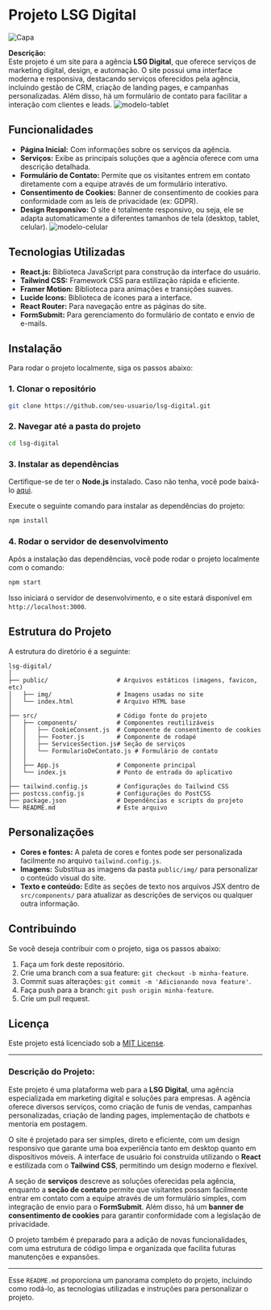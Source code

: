 
# Projeto LSG Digital
![Capa](https://github.com/user-attachments/assets/88fa0b47-df03-4fc8-9c01-14ae1fb06a86)

**Descrição:**  
Este projeto é um site para a agência **LSG Digital**, que oferece serviços de marketing digital, design, e automação. O site possui uma interface moderna e responsiva, destacando serviços oferecidos pela agência, incluindo gestão de CRM, criação de landing pages, e campanhas personalizadas. Além disso, há um formulário de contato para facilitar a interação com clientes e leads.
![modelo-tablet](https://github.com/user-attachments/assets/b6c52114-a2af-4cd3-a24a-5ac4a28b5b47)


## Funcionalidades

- **Página Inicial:** Com informações sobre os serviços da agência.
- **Serviços:** Exibe as principais soluções que a agência oferece com uma descrição detalhada.
- **Formulário de Contato:** Permite que os visitantes entrem em contato diretamente com a equipe através de um formulário interativo.
- **Consentimento de Cookies:** Banner de consentimento de cookies para conformidade com as leis de privacidade (ex: GDPR).
- **Design Responsivo:** O site é totalmente responsivo, ou seja, ele se adapta automaticamente a diferentes tamanhos de tela (desktop, tablet, celular).
![modelo-celular](https://github.com/user-attachments/assets/7ea12603-2e04-4bc2-ac76-1276a74454b4)

## Tecnologias Utilizadas

- **React.js:** Biblioteca JavaScript para construção da interface do usuário.
- **Tailwind CSS:** Framework CSS para estilização rápida e eficiente.
- **Framer Motion:** Biblioteca para animações e transições suaves.
- **Lucide Icons:** Biblioteca de ícones para a interface.
- **React Router:** Para navegação entre as páginas do site.
- **FormSubmit:** Para gerenciamento do formulário de contato e envio de e-mails.

## Instalação

Para rodar o projeto localmente, siga os passos abaixo:

### 1. Clonar o repositório

```bash
git clone https://github.com/seu-usuario/lsg-digital.git
```

### 2. Navegar até a pasta do projeto

```bash
cd lsg-digital
```

### 3. Instalar as dependências

Certifique-se de ter o **Node.js** instalado. Caso não tenha, você pode baixá-lo [aqui](https://nodejs.org/).

Execute o seguinte comando para instalar as dependências do projeto:

```bash
npm install
```

### 4. Rodar o servidor de desenvolvimento

Após a instalação das dependências, você pode rodar o projeto localmente com o comando:

```bash
npm start
```

Isso iniciará o servidor de desenvolvimento, e o site estará disponível em `http://localhost:3000`.

## Estrutura do Projeto

A estrutura do diretório é a seguinte:

```
lsg-digital/
│
├── public/                   # Arquivos estáticos (imagens, favicon, etc)
│   ├── img/                  # Imagens usadas no site
│   └── index.html            # Arquivo HTML base
│
├── src/                      # Código fonte do projeto
│   ├── components/           # Componentes reutilizáveis
│   │   ├── CookieConsent.js  # Componente de consentimento de cookies
│   │   ├── Footer.js         # Componente de rodapé
│   │   ├── ServicesSection.js# Seção de serviços
│   │   └── FormularioDeContato.js # Formulário de contato
│   │
│   ├── App.js                # Componente principal
│   └── index.js              # Ponto de entrada do aplicativo
│
├── tailwind.config.js        # Configurações do Tailwind CSS
├── postcss.config.js         # Configurações do PostCSS
├── package.json              # Dependências e scripts do projeto
└── README.md                 # Este arquivo
```

## Personalizações

- **Cores e fontes:** A paleta de cores e fontes pode ser personalizada facilmente no arquivo `tailwind.config.js`.
- **Imagens:** Substitua as imagens da pasta `public/img/` para personalizar o conteúdo visual do site.
- **Texto e conteúdo:** Edite as seções de texto nos arquivos JSX dentro de `src/components/` para atualizar as descrições de serviços ou qualquer outra informação.

## Contribuindo

Se você deseja contribuir com o projeto, siga os passos abaixo:

1. Faça um fork deste repositório.
2. Crie uma branch com a sua feature: `git checkout -b minha-feature`.
3. Commit suas alterações: `git commit -m 'Adicionando nova feature'`.
4. Faça push para a branch: `git push origin minha-feature`.
5. Crie um pull request.

## Licença

Este projeto está licenciado sob a [MIT License](LICENSE).

---

### Descrição do Projeto:

Este projeto é uma plataforma web para a **LSG Digital**, uma agência especializada em marketing digital e soluções para empresas. A agência oferece diversos serviços, como criação de funis de vendas, campanhas personalizadas, criação de landing pages, implementação de chatbots e mentoria em postagem.

O site é projetado para ser simples, direto e eficiente, com um design responsivo que garante uma boa experiência tanto em desktop quanto em dispositivos móveis. A interface de usuário foi construída utilizando o **React** e estilizada com o **Tailwind CSS**, permitindo um design moderno e flexível.

A seção de **serviços** descreve as soluções oferecidas pela agência, enquanto a **seção de contato** permite que visitantes possam facilmente entrar em contato com a equipe através de um formulário simples, com integração de envio para o **FormSubmit**. Além disso, há um **banner de consentimento de cookies** para garantir conformidade com a legislação de privacidade.

O projeto também é preparado para a adição de novas funcionalidades, com uma estrutura de código limpa e organizada que facilita futuras manutenções e expansões.

---

Esse `README.md` proporciona um panorama completo do projeto, incluindo como rodá-lo, as tecnologias utilizadas e instruções para personalizar o projeto.
